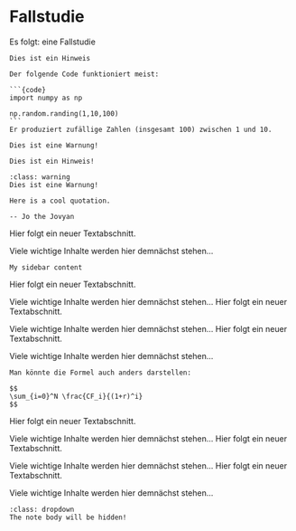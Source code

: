 # Fallstudie 

Es folgt: eine Fallstudie

```{note}
Dies ist ein Hinweis
```

````{tip}
Der folgende Code funktioniert meist:

```{code}
import numpy as np

np.random.randing(1,10,100)
```
Er produziert zufällige Zahlen (insgesamt 100) zwischen 1 und 10.
````

```{Warning}
Dies ist eine Warnung!
```

```{admonition} Wichtiger Hinweis
Dies ist ein Hinweis!
```

```{admonition} Wichtige Warnung
:class: warning
Dies ist eine Warnung!
```

```{epigraph}
Here is a cool quotation.

-- Jo the Jovyan
```

Hier folgt ein neuer Textabschnitt. 

Viele wichtige Inhalte werden hier demnächst stehen...

```{sidebar} Merke!
My sidebar content
```

Hier folgt ein neuer Textabschnitt. 

Viele wichtige Inhalte werden hier demnächst stehen...
Hier folgt ein neuer Textabschnitt. 

Viele wichtige Inhalte werden hier demnächst stehen...
Hier folgt ein neuer Textabschnitt. 

Viele wichtige Inhalte werden hier demnächst stehen...



```{margin} Hinweis
Man könnte die Formel auch anders darstellen:

$$
\sum_{i=0}^N \frac{CF_i}{(1+r)^i}
$$

```

Hier folgt ein neuer Textabschnitt. 

Viele wichtige Inhalte werden hier demnächst stehen...
Hier folgt ein neuer Textabschnitt. 

Viele wichtige Inhalte werden hier demnächst stehen...
Hier folgt ein neuer Textabschnitt. 

Viele wichtige Inhalte werden hier demnächst stehen...


```{note}
:class: dropdown
The note body will be hidden!
```